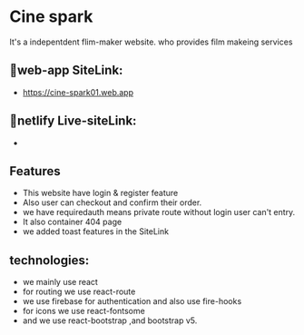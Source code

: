 # Cine spark

It's a indepentdent flim-maker website. who provides film makeing services


## 🔗web-app SiteLink: 
* https://cine-spark01.web.app

## 🔗netlify Live-siteLink:
*

## Features

* This website have login & register feature
* Also user can checkout and confirm their order.
* we have requiredauth means private route without login user can't entry.
* It also container 404 page
* we added toast features in the SiteLink

## technologies:
* we mainly use react
* for routing we use react-route
* we use firebase for authentication and also use fire-hooks
* for icons we use react-fontsome
* and we use react-bootstrap ,and bootstrap v5.